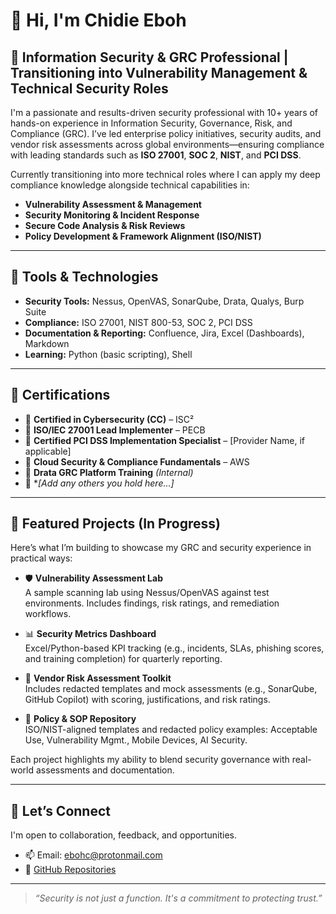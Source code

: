 # 👋 Hi, I'm Chidie Eboh

## 🔐 Information Security & GRC Professional | Transitioning into Vulnerability Management & Technical Security Roles

I'm a passionate and results-driven security professional with 10+ years of hands-on experience in Information Security, Governance, Risk, and Compliance (GRC). I’ve led enterprise policy initiatives, security audits, and vendor risk assessments across global environments—ensuring compliance with leading standards such as **ISO 27001**, **SOC 2**, **NIST**, and **PCI DSS**.

Currently transitioning into more technical roles where I can apply my deep compliance knowledge alongside technical capabilities in:

- **Vulnerability Assessment & Management**
- **Security Monitoring & Incident Response**
- **Secure Code Analysis & Risk Reviews**
- **Policy Development & Framework Alignment (ISO/NIST)**

---

## 🧰 Tools & Technologies

- **Security Tools:** Nessus, OpenVAS, SonarQube, Drata, Qualys, Burp Suite  
- **Compliance:** ISO 27001, NIST 800-53, SOC 2, PCI DSS  
- **Documentation & Reporting:** Confluence, Jira, Excel (Dashboards), Markdown  
- **Learning:** Python (basic scripting), Shell

---

## 📜 Certifications

- 📌 **Certified in Cybersecurity (CC)** – ISC²  
- 📌 **ISO/IEC 27001 Lead Implementer** – PECB  
- 📌 **Certified PCI DSS Implementation Specialist** – [Provider Name, if applicable]  
- 📌 **Cloud Security & Compliance Fundamentals** – AWS  
- 📌 **Drata GRC Platform Training** *(Internal)*  
- 📌 **[Add any others you hold here...]*

---

## 📌 Featured Projects (In Progress)

Here’s what I’m building to showcase my GRC and security experience in practical ways:

- 🛡️ **Vulnerability Assessment Lab**  
  A sample scanning lab using Nessus/OpenVAS against test environments. Includes findings, risk ratings, and remediation workflows.

- 📊 **Security Metrics Dashboard**  
  Excel/Python-based KPI tracking (e.g., incidents, SLAs, phishing scores, and training completion) for quarterly reporting.

- 🧾 **Vendor Risk Assessment Toolkit**  
  Includes redacted templates and mock assessments (e.g., SonarQube, GitHub Copilot) with scoring, justifications, and risk ratings.

- 📝 **Policy & SOP Repository**  
  ISO/NIST-aligned templates and redacted policy examples: Acceptable Use, Vulnerability Mgmt., Mobile Devices, AI Security.

Each project highlights my ability to blend security governance with real-world assessments and documentation.

---

## 🤝 Let’s Connect

I'm open to collaboration, feedback, and opportunities.

- 📫 Email: ebohc@protonmail.com  
- 📂 [GitHub Repositories](https://github.com/ebohc?tab=repositories)

---

> _“Security is not just a function. It's a commitment to protecting trust.”_
